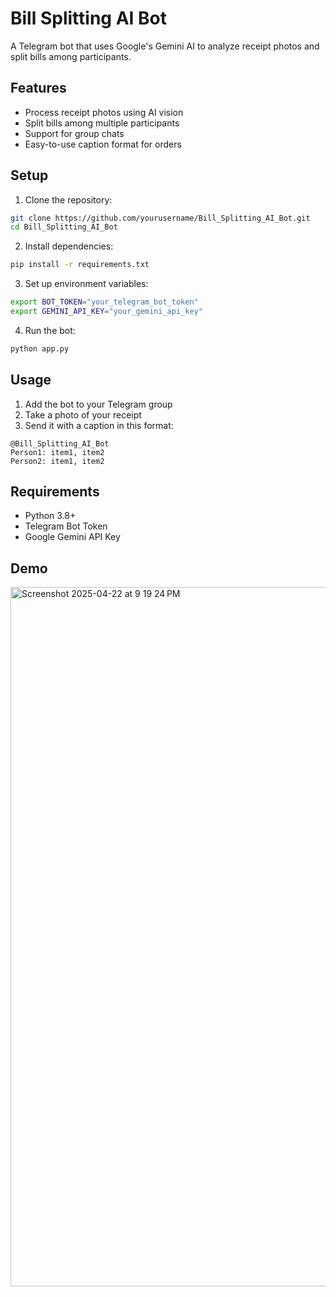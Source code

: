 # Bill Splitting AI Bot

A Telegram bot that uses Google's Gemini AI to analyze receipt photos and split bills among participants.

## Features

- Process receipt photos using AI vision
- Split bills among multiple participants
- Support for group chats
- Easy-to-use caption format for orders

## Setup

1. Clone the repository:
```bash
git clone https://github.com/yourusername/Bill_Splitting_AI_Bot.git
cd Bill_Splitting_AI_Bot
```

2. Install dependencies:
```bash
pip install -r requirements.txt
```

3. Set up environment variables:
```bash
export BOT_TOKEN="your_telegram_bot_token"
export GEMINI_API_KEY="your_gemini_api_key"
```

4. Run the bot:
```bash
python app.py
```

## Usage

1. Add the bot to your Telegram group
2. Take a photo of your receipt
3. Send it with a caption in this format:
```
@Bill_Splitting_AI_Bot
Person1: item1, item2
Person2: item1, item2
```

## Requirements

- Python 3.8+
- Telegram Bot Token
- Google Gemini API Key

## Demo

<img width="1119" alt="Screenshot 2025-04-22 at 9 19 24 PM" src="https://github.com/user-attachments/assets/e08150be-9061-47cb-990b-2b7ef80c09cd" />


